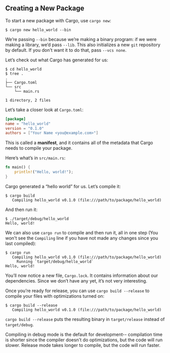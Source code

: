 ## Creating a New Package

To start a new package with Cargo, use `cargo new`:

```console
$ cargo new hello_world --bin
```

We’re passing `--bin` because we’re making a binary program: if we
were making a library, we’d pass `--lib`. This also initializes a new `git`
repository by default. If you don't want it to do that, pass `--vcs none`.

Let’s check out what Cargo has generated for us:

```console
$ cd hello_world
$ tree .
.
├── Cargo.toml
└── src
    └── main.rs

1 directory, 2 files
```

Let’s take a closer look at `Cargo.toml`:

```toml
[package]
name = "hello_world"
version = "0.1.0"
authors = ["Your Name <you@example.com>"]
```

This is called a **manifest**, and it contains all of the metadata that Cargo
needs to compile your package.

Here’s what’s in `src/main.rs`:

```rust
fn main() {
    println!("Hello, world!");
}
```

Cargo generated a “hello world” for us. Let’s compile it:

```console
$ cargo build
   Compiling hello_world v0.1.0 (file:///path/to/package/hello_world)
```

And then run it:

```console
$ ./target/debug/hello_world
Hello, world!
```

We can also use `cargo run` to compile and then run it, all in one step (You
won't see the `Compiling` line if you have not made any changes since you last
compiled):

```console
$ cargo run
   Compiling hello_world v0.1.0 (file:///path/to/package/hello_world)
     Running `target/debug/hello_world`
Hello, world!
```

You’ll now notice a new file, `Cargo.lock`. It contains information about our
dependencies. Since we don’t have any yet, it’s not very interesting.

Once you’re ready for release, you can use `cargo build --release` to compile
your files with optimizations turned on:

```console
$ cargo build --release
   Compiling hello_world v0.1.0 (file:///path/to/package/hello_world)
```

`cargo build --release` puts the resulting binary in `target/release` instead of
`target/debug`.

Compiling in debug mode is the default for development-- compilation time is
shorter since the compiler doesn't do optimizations, but the code will run
slower. Release mode takes longer to compile, but the code will run faster.
